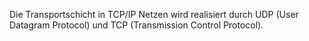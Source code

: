 Die Transportschicht in TCP/IP Netzen wird realisiert durch UDP (User Datagram Protocol) und TCP (Transmission Control Protocol).